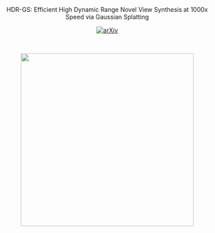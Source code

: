 &nbsp;

<div align="center">

<p align="center"> HDR-GS: Efficient High Dynamic Range Novel View Synthesis at 1000x Speed via Gaussian Splatting
 </p>

[![arXiv](https://img.shields.io/badge/paper-arxiv-179bd3)](https://arxiv.org/abs/2405.15125)

&nbsp;


<img src="fig/hdr-gs.png" style="height:400px" />

</div>

&nbsp;